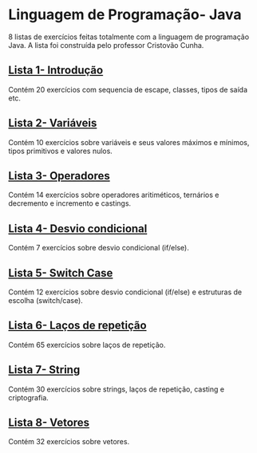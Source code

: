 # Linguagem de Programação- Java
8 listas de exercícios feitas totalmente com a linguagem de programação Java. A lista foi construída pelo professor Cristovão Cunha.

## [Lista 1- Introdução](https://github.com/babimingatos/LP_Java/tree/main/Lista1)
<html>
  Contém 20 exercícios com sequencia de escape, classes, tipos de saída etc.
</html>

## [Lista 2- Variáveis](https://github.com/babimingatos/LP_Java/tree/main/Lista2)
<html>
  Contém 10 exercícios sobre variáveis e seus valores máximos e mínimos, tipos primitivos e valores nulos.
</html>

## [Lista 3- Operadores](https://github.com/babimingatos/LP_Java/tree/main/Lista3)
<html>
  Contém 14 exercícios sobre operadores aritiméticos, ternários e decremento e incremento e castings.
</html>

## [Lista 4- Desvio condicional](https://github.com/babimingatos/LP_Java/tree/main/Lista4)
<html>
  Contém 7 exercícios sobre desvio condicional (if/else).
</html>

## [Lista 5- Switch Case](https://github.com/babimingatos/LP_Java/tree/main/Lista5)
<html>
  Contém 12 exercícios sobre desvio condicional (if/else) e estruturas de escolha (switch/case).
</html>

## [Lista 6- Laços de repetição](https://github.com/babimingatos/LP_Java/tree/main/Lista6)
<html>
  Contém 65 exercícios sobre laços de repetição.
</html>

## [Lista 7- String](https://github.com/babimingatos/LP_Java/tree/main/Lista7)
<html>
  Contém 30 exercícios sobre strings, laços de repetição, casting e criptografia.
</html>

## [Lista 8- Vetores](https://github.com/babimingatos/LP_Java/tree/main/Lista8)
<html>
  Contém 32 exercícios sobre vetores.
</html>
